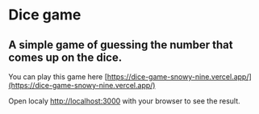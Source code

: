 # Dice game

## A simple game of guessing the number that comes up on the dice.

You can play this game here [https://dice-game-snowy-nine.vercel.app/](https://dice-game-snowy-nine.vercel.app/)

Open localy [http://localhost:3000](http://localhost:3000) with your browser to see the result.
